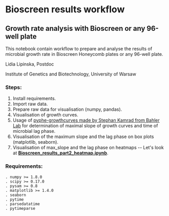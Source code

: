 # Bioscreen results workflow

## Growth rate analysis with Bioscreen or any 96-well plate

This notebook contain workflow to prepare and analyse the results of microbial growth rate in Bioscreen Honeycomb plates or any 96-well plate.


Lidia Lipinska, Postdoc

Institute of Genetics and Biotechnology, University of Warsaw


### Steps:
1. Install requirements.
2. Import raw data.
3. Prepare raw data for visualisation (numpy, pandas).
4. Visualisation of growth curves.
5. Usage of [pyphe-growthcurves made by Stephan Kamrad from Bahler Lab](https://github.com/Bahler-Lab/pyphe-growthcurves) for determination of maximal slope of growth curves and time of microbial lag phase.
6. Visualisation of the maximum slope and the lag phase on box plots (matplotlib, seaborn).
7. Visualisation of max_slope and the lag phase on heatmaps -- Let's look at __[Bioscreen_results_part2_heatmap.ipynb](./Bioscreen_results_part2/Bioscreen_results_part2_heatmap.ipynb)__.



### Requirements: 
    . numpy >= 1.8.0
    . scipy >= 0.17.0
    . pysam >= 0.8
    . matplotlib >= 1.4.0
    . seaborn
    . pytime
    . parsedatatime
    . pytimeparse
